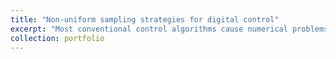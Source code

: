 ```yaml
---
title: "Non-uniform sampling strategies for digital control"
excerpt: "Most conventional control algorithms cause numerical problems where data is collected at sampling rates that are substantially higher than the dynamics of the equivalent continuous-time operation that is being implemented. This is of relevant interest in applications of digital control, in which high sample rates are routinely dictated by the system stability requirements rather than the signal processing needs. Digital control systems exhibit bandwidth limitations enforced by their closed-loop frequency requirements that demand very high sample rates. Considerable recent progress in reducing sample frequency requirements has been made through the use of non-uniform sampling schemes, so called alias-free signal processing. The approach prompts the simplification of complex systems and consequently enhances the numerical conditioning of the implementation algorithms that otherwise would require very high uniform sample rates. However, the control communities have not yet investigated the use of intentional non-uniform sampling. The purpose of this article is to address some algorithmic issues when using such regimes for digital control."
collection: portfolio
---
```

